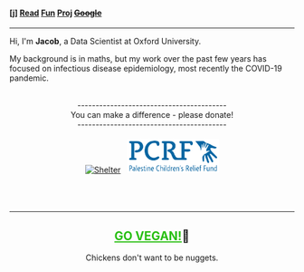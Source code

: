 <!DOCTYPE html>
<html>

<head>
    <meta charset="utf-8" />
    <link rel="stylesheet" href=".assets/style.css" />
    <link rel="icon" type="image/png" sizes="96x96" href=".assets/favicon-96x96.png">
</head>

<body>
    <nav>
        <h4>
            <a href="https://iacobo.github.io/"><b>[j]</b></a>
            <a href="https://iacobo.github.io/recs/important">Read</a>
            <a href="https://iacobo.github.io/recs/media">Fun</a>
            <a href="https://iacobo.github.io/iffley/home">Proj</a>
            <strike><a href="https://iacobo.github.io/recs/tech">Google</a></strike>
        </h4>
    </nav>
    <hr />

  <p>Hi, I'm <b>Jacob</b>, a Data Scientist at Oxford University.</p>
  <p>My background is in maths, but my work over the past few years has focused on infectious disease epidemiology,
      most recently the COVID-19 pandemic.</p>

  <p align="center">
      <br>
      -----------------------------------------<br>
      You can make a difference - please donate!<br>
      -----------------------------------------<br>
      <br>
      <a href="https://www.shelter.org.uk/" target="_blank"><img alt="Shelter" height="60px"
                src="https://images.ctfassets.net/6sxvmndnpn0s/1qQWlJLKM5rpZHETE32eLX/fc3c1d9f75930f9f5e4d4d0754806ec7/logo--d-england.png" /></a>
        &nbsp;
        <a href="https://www.pcrf.net/" target="_blank"><img alt="PCRF" height="60px"
                src="https://github.com/iacobo/iacobo.github.io/raw/main/assets/logos/pcrf.svg?raw=true" /></a> <br />
      <br>
      <br>
      <br>
  </p>

  <footer>
      <hr />
      <h2 align="center"><a href="https://www.govegan.org.uk/why-go-vegan/" style="color: #29bf12;">GO VEGAN!</a>🌱
      </h2>
      <p align="center">Chickens don't want to be nuggets.</p>
  </footer>
</body>

</html>
